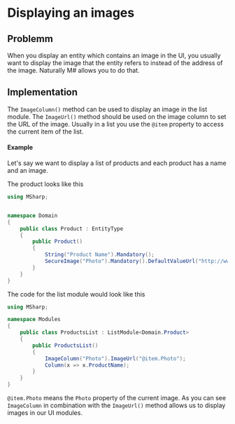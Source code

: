 # Displaying an images

## Problemm

When you display an entity which contains an image in the UI, you usually want to display the image that the entity refers to instead of the address of the image.
Naturally M# allows you to do that.

## Implementation

The `ImageColumn()` method can be used to display an image in the list module.
The `ImageUrl()` method should be used on the image column to set the URL of the image.
Usually in a list you use the `@item` property to access the current item of the list.

#### Example

Let's say we want to display a list of products and each product has a name and an image.

The product looks like this

```csharp
using MSharp;


namespace Domain
{
    public class Product : EntityType
    {
        public Product()
        {
            String("Product Name").Mandatory();
            SecureImage("Photo").Mandatory().DefaultValueUrl("http://www.example.com/image.jpg");
        }
    }
}
```

The code for the list module would look like this


```csharp
using MSharp;

namespace Modules
{
    public class ProductsList : ListModule<Domain.Product>
    {
        public ProductsList()
        {
            ImageColumn("Photo").ImageUrl("@item.Photo");
            Column(x => x.ProductName);
        }
    }
}
```

`@item.Photo` means the `Photo` property of the current image.
As you can see `ImageColumn` in combination with the `ImageUrl()` method allows us to display images in our UI modules.